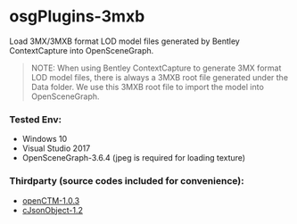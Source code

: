 # osgPlugins-3mxb

Load 3MX/3MXB format LOD model files generated by Bentley ContextCapture into OpenSceneGraph.
>NOTE: When using Bentley ContextCapture to generate 3MX format LOD model files, there is always a 3MXB root file generated under the Data folder. We use this 3MXB root file to import the model into OpenSceneGraph.

### Tested Env:
- Windows 10
- Visual Studio 2017
- OpenSceneGraph-3.6.4 (jpeg is required for loading texture)

### Thirdparty (source codes included for convenience):
- [openCTM-1.0.3](http://openctm.sourceforge.net/)
- [cJsonObject-1.2](https://github.com/Bwar/CJsonObject)
